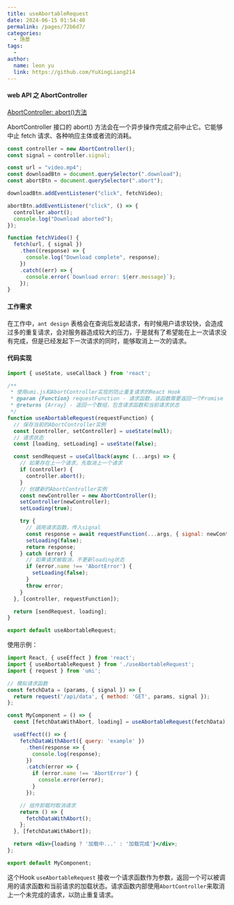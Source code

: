 ```yaml
---
title: useAbortableRequest
date: 2024-06-15 01:54:40
permalink: /pages/72b6d7/
categories:
  - 场景
tags:
  - 
author: 
  name: leon yu
  link: https://github.com/YuXingLiang214
---
```


#### web API 之 AbortController

[AbortController: abort()方法](https://developer.mozilla.org/zh-CN/docs/Web/API/AbortController/abort)

AbortController 接口的 abort() 方法会在一个异步操作完成之前中止它。它能够中止 fetch 请求、各种响应主体或者流的消耗。

```js
const controller = new AbortController();
const signal = controller.signal;

const url = "video.mp4";
const downloadBtn = document.querySelector(".download");
const abortBtn = document.querySelector(".abort");

downloadBtn.addEventListener("click", fetchVideo);

abortBtn.addEventListener("click", () => {
  controller.abort();
  console.log("Download aborted");
});

function fetchVideo() {
  fetch(url, { signal })
    .then((response) => {
      console.log("Download complete", response);
    })
    .catch((err) => {
      console.error(`Download error: ${err.message}`);
    });
}
```

#### 工作需求

在工作中，`ant design` 表格会在查询后发起请求，有时候用户请求较快，会造成过多的重复请求，会对服务器造成较大的压力，于是就有了希望能在上一次请求没有完成，但是已经发起下一次请求的同时，能够取消上一次的请求。

#### 代码实现

```jsx
import { useState, useCallback } from 'react';

/**
 * 使用umi.js和AbortController实现的防止重复请求的React Hook
 * @param {Function} requestFunction - 请求函数，该函数需要返回一个Promise
 * @returns {Array} - 返回一个数组，包含请求函数和当前请求状态
 */
function useAbortableRequest(requestFunction) {
  // 保存当前的AbortController实例
  const [controller, setController] = useState(null);
  // 请求状态
  const [loading, setLoading] = useState(false);

  const sendRequest = useCallback(async (...args) => {
    // 如果存在上一个请求，先取消上一个请求
    if (controller) {
      controller.abort();
    }
    // 创建新的AbortController实例
    const newController = new AbortController();
    setController(newController);
    setLoading(true);

    try {
      // 调用请求函数，传入signal
      const response = await requestFunction(...args, { signal: newController.signal });
      setLoading(false);
      return response;
    } catch (error) {
      // 如果请求被取消，不更新loading状态
      if (error.name !== 'AbortError') {
        setLoading(false);
      }
      throw error;
    }
  }, [controller, requestFunction]);

  return [sendRequest, loading];
}

export default useAbortableRequest;
```

使用示例：

```jsx
import React, { useEffect } from 'react';
import { useAbortableRequest } from './useAbortableRequest';
import { request } from 'umi';

// 模拟请求函数
const fetchData = (params, { signal }) => {
  return request('/api/data', { method: 'GET', params, signal });
};

const MyComponent = () => {
  const [fetchDataWithAbort, loading] = useAbortableRequest(fetchData);

  useEffect(() => {
    fetchDataWithAbort({ query: 'example' })
      .then(response => {
        console.log(response);
      })
      .catch(error => {
        if (error.name !== 'AbortError') {
          console.error(error);
        }
      });

    // 组件卸载时取消请求
    return () => {
      fetchDataWithAbort();
    };
  }, [fetchDataWithAbort]);

  return <div>{loading ? '加载中...' : '加载完成'}</div>;
};

export default MyComponent;
```

这个Hook `useAbortableRequest` 接收一个请求函数作为参数，返回一个可以被调用的请求函数和当前请求的加载状态。请求函数内部使用`AbortController`来取消上一个未完成的请求，以防止重复请求。

